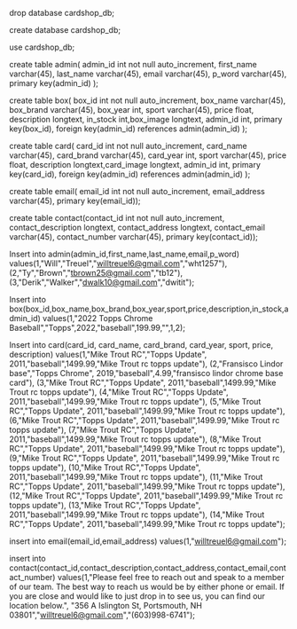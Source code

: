 drop database cardshop_db;

create database cardshop_db;

use cardshop_db;

create table admin( admin_id int not null auto_increment, first_name varchar(45), last_name varchar(45), email varchar(45), p_word varchar(45), primary key(admin_id) );

create table box( box_id int not null auto_increment, box_name varchar(45), box_brand varchar(45), box_year int, sport varchar(45), price float, description longtext, in_stock int,box_image longtext, admin_id int, primary key(box_id), foreign key(admin_id) references admin(admin_id) );

create table card( card_id int not null auto_increment, card_name varchar(45), card_brand varchar(45), card_year int, sport varchar(45), price float, description longtext,card_image longtext, admin_id int, primary key(card_id), foreign key(admin_id) references admin(admin_id) );

create table email( email_id int not null auto_increment, email_address varchar(45), primary key(email_id));

create table contact(contact_id int not null auto_increment, contact_description longtext, contact_address longtext, contact_email varchar(45), contact_number varchar(45), primary key(contact_id));

Insert into admin(admin_id,first_name,last_name,email,p_word) values(1,"Will","Treuel","willtreuel6@gmail.com","wht1257"), (2,"Ty","Brown","tbrown25@gmail.com","tb12"), (3,"Derik","Walker","dwalk10@gmail.com","dwitit");

Insert into box(box_id,box_name,box_brand,box_year,sport,price,description,in_stock,admin_id) values(1,"2022 Topps Chrome Baseball","Topps",2022,"baseball",199.99,"",1,2);

Insert into card(card_id, card_name, card_brand, card_year, sport, price, description) 
values(1,"Mike Trout RC","Topps Update", 2011,"baseball",1499.99,"Mike Trout rc topps update"),
(2,"Fransisco Lindor base","Topps Chrome", 2019,"baseball",4.99,"fransisco lindor chrome base card"),
(3,"Mike Trout RC","Topps Update", 2011,"baseball",1499.99,"Mike Trout rc topps update"),
(4,"Mike Trout RC","Topps Update", 2011,"baseball",1499.99,"Mike Trout rc topps update"),
(5,"Mike Trout RC","Topps Update", 2011,"baseball",1499.99,"Mike Trout rc topps update"),
(6,"Mike Trout RC","Topps Update", 2011,"baseball",1499.99,"Mike Trout rc topps update"),
(7,"Mike Trout RC","Topps Update", 2011,"baseball",1499.99,"Mike Trout rc topps update"),
(8,"Mike Trout RC","Topps Update", 2011,"baseball",1499.99,"Mike Trout rc topps update"),
(9,"Mike Trout RC","Topps Update", 2011,"baseball",1499.99,"Mike Trout rc topps update"),
(10,"Mike Trout RC","Topps Update", 2011,"baseball",1499.99,"Mike Trout rc topps update"),
(11,"Mike Trout RC","Topps Update", 2011,"baseball",1499.99,"Mike Trout rc topps update"),
(12,"Mike Trout RC","Topps Update", 2011,"baseball",1499.99,"Mike Trout rc topps update"),
(13,"Mike Trout RC","Topps Update", 2011,"baseball",1499.99,"Mike Trout rc topps update"),
(14,"Mike Trout RC","Topps Update", 2011,"baseball",1499.99,"Mike Trout rc topps update");

insert into email(email_id,email_address)
values(1,"willtreuel6@gmail.com");

insert into contact(contact_id,contact_description,contact_address,contact_email,contact_number)
values(1,"Please feel free to reach out and speak to a member of our team. The best way to reach us would be by either phone or email. If you are close and would like to just drop in to see us, you can find our location below.",
"356 A Islington St, Portsmouth, NH 03801","willtreuel6@gmail.com","(603)998-6741");
